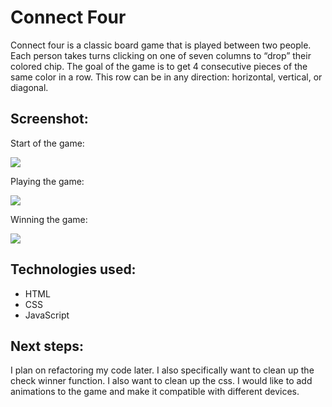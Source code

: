 # Connect Four

Connect four is a classic board game that is played between two people. Each person takes turns clicking on one of seven columns to “drop” their colored chip. The goal of the game is to get 4 consecutive pieces of the same color in a row.  This row can be in any direction: horizontal, vertical, or diagonal. 

## Screenshot:

Start of the game:

<img src="https://imgur.com/a/IF4iot8">

Playing the game:

<img src="https://imgur.com/a/dZUZxEM">

Winning the game:

<img src="https://imgur.com/a/s36zzcU">


## Technologies used:

- HTML
- CSS
- JavaScript



## Next steps:

I plan on refactoring my code later. I also specifically want to clean up the check winner function. I also want to clean up the css. I would like to add animations to the game and make it compatible with different devices.


